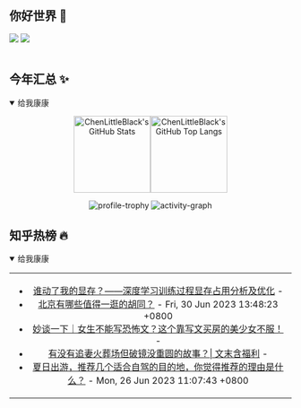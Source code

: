 ## 你好世界 👋

[![](https://img.shields.io/badge/@ChenLittleBlack-1a6c81?style=flat&logo=java&logoColor=1a6c81&label=Java&colorA=ffffff)](https://www.java.com/)
[![](https://img.shields.io/badge/@ChenLittleBlack-41b883?style=flat&logo=vuedotjs&logoColor=41b883&label=Vue&colorA=ffffff)](https://cn.vuejs.org/)

<div align="center">

<img alt="" src="https://readme-typing-svg.herokuapp.com?font=Consolas&center=true&vCenter=true&width=800&height=60&lines=The+traveler+often+arrives%2C+and+the+doer+often+succeeds.">
<img width="800"  height="3" alt="" src="https://camo.githubusercontent.com/82291b0fe831bfc6781e07fc5090cbd0a8b912bb8b8d4fec0696c881834f81ac/68747470733a2f2f70726f626f742e6d656469612f394575424971676170492e676966">

</div>


## 今年汇总 ✨

<details open>

<summary>给我康康</summary>

<div align="center">

<img height="137px" alt="ChenLittleBlack's GitHub Stats" src="https://github-readme-stats-roan-delta.vercel.app/api?username=ChenLittleBlack&hide_title=false&hide_border=true&show_icons=true&include_all_commits=true&line_height=21&bg_color=0,EC6C6C,FFD479,FFFC79,73FA79&theme=graywhite&locale=cn" /><img align="" height="137px" alt="ChenLittleBlack's GitHub Top Langs" src="https://github-readme-stats-roan-delta.vercel.app/api/top-langs/?username=ChenLittleBlack&hide_title=false&hide_border=true&layout=compact&bg_color=0,73FA79,73FDFF,D783FF&theme=graywhite&locale=cn" />

<img alt="profile-trophy" src="https://github-profile-trophy.vercel.app/?username=ChenLittleBlack&theme=algolia&column=-1" />

<img alt="activity-graph" src="https://activity-graph.herokuapp.com/graph?username=ChenLittleBlack&theme=github" />

</div>

</details>


## 知乎热榜 🔥

<details open>

<summary>给我康康</summary>

<div align="center">

<table style="height: 300px;">
<tr>
<td align="center" valign="middle">

<!-- START_SECTION:blog -->
* <a href='http://zhuanlan.zhihu.com/p/641894014?utm_campaign=rss&utm_medium=rss&utm_source=rss&utm_content=title' target='_blank'>谁动了我的显存？——深度学习训练过程显存占用分析及优化</a> - 
* <a href='http://www.zhihu.com/question/561413213/answer/3096010395?utm_campaign=rss&utm_medium=rss&utm_source=rss&utm_content=title' target='_blank'>北京有哪些值得一逛的胡同？</a> - Fri, 30 Jun 2023 13:48:23 +0800
* <a href='http://zhuanlan.zhihu.com/p/639845583?utm_campaign=rss&utm_medium=rss&utm_source=rss&utm_content=title' target='_blank'>妙谈一下｜女生不能写恐怖文？这个靠写文买房的美少女不服！</a> - 
* <a href='http://zhuanlan.zhihu.com/p/639633753?utm_campaign=rss&utm_medium=rss&utm_source=rss&utm_content=title' target='_blank'>有没有追妻火葬场但破镜没重圆的故事？| 文末含福利</a> - 
* <a href='http://www.zhihu.com/question/606531092/answer/3073082401?utm_campaign=rss&utm_medium=rss&utm_source=rss&utm_content=title' target='_blank'>夏日出游，推荐几个适合自驾的目的地，你觉得推荐的理由是什么？</a> - Mon, 26 Jun 2023 11:07:43 +0800
<!-- END_SECTION:blog -->

</td>
</tr>
</table>

</div>
</details>
